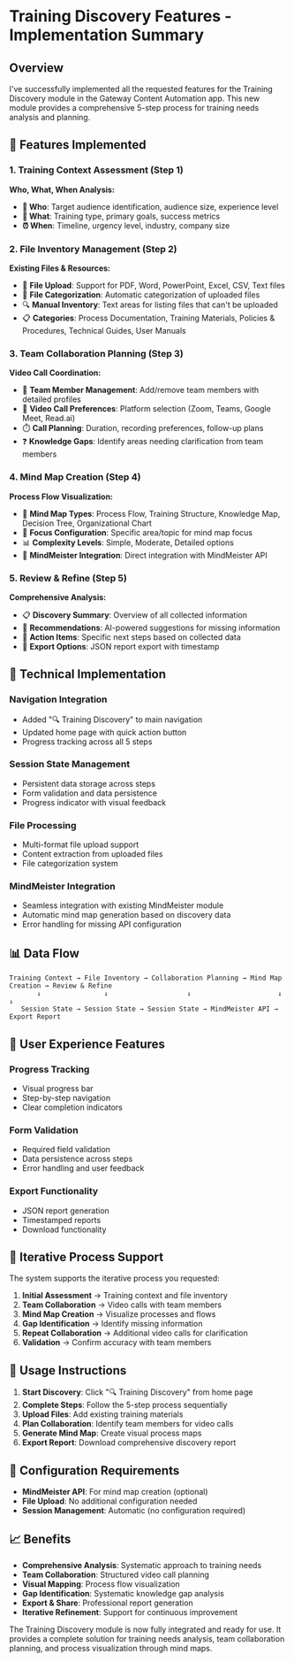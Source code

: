 # Training Discovery Features - Implementation Summary

## Overview
I've successfully implemented all the requested features for the Training Discovery module in the Gateway Content Automation app. This new module provides a comprehensive 5-step process for training needs analysis and planning.

## 🎯 Features Implemented

### 1. Training Context Assessment (Step 1)
**Who, What, When Analysis:**
- **👥 Who**: Target audience identification, audience size, experience level
- **🎯 What**: Training type, primary goals, success metrics
- **⏰ When**: Timeline, urgency level, industry, company size

### 2. File Inventory Management (Step 2)
**Existing Files & Resources:**
- 📄 **File Upload**: Support for PDF, Word, PowerPoint, Excel, CSV, Text files
- 📂 **File Categorization**: Automatic categorization of uploaded files
- 🔍 **Manual Inventory**: Text areas for listing files that can't be uploaded
- 📋 **Categories**: Process Documentation, Training Materials, Policies & Procedures, Technical Guides, User Manuals

### 3. Team Collaboration Planning (Step 3)
**Video Call Coordination:**
- 👤 **Team Member Management**: Add/remove team members with detailed profiles
- 🎥 **Video Call Preferences**: Platform selection (Zoom, Teams, Google Meet, Read.ai)
- ⏱️ **Call Planning**: Duration, recording preferences, follow-up plans
- ❓ **Knowledge Gaps**: Identify areas needing clarification from team members

### 4. Mind Map Creation (Step 4)
**Process Flow Visualization:**
- 🧠 **Mind Map Types**: Process Flow, Training Structure, Knowledge Map, Decision Tree, Organizational Chart
- 🎯 **Focus Configuration**: Specific area/topic for mind map focus
- 📊 **Complexity Levels**: Simple, Moderate, Detailed options
- 🔗 **MindMeister Integration**: Direct integration with MindMeister API

### 5. Review & Refine (Step 5)
**Comprehensive Analysis:**
- 📋 **Discovery Summary**: Overview of all collected information
- 🎯 **Recommendations**: AI-powered suggestions for missing information
- 📝 **Action Items**: Specific next steps based on collected data
- 💾 **Export Options**: JSON report export with timestamp

## 🔧 Technical Implementation

### Navigation Integration
- Added "🔍 Training Discovery" to main navigation
- Updated home page with quick action button
- Progress tracking across all 5 steps

### Session State Management
- Persistent data storage across steps
- Form validation and data persistence
- Progress indicator with visual feedback

### File Processing
- Multi-format file upload support
- Content extraction from uploaded files
- File categorization system

### MindMeister Integration
- Seamless integration with existing MindMeister module
- Automatic mind map generation based on discovery data
- Error handling for missing API configuration

## 📊 Data Flow

```
Training Context → File Inventory → Collaboration Planning → Mind Map Creation → Review & Refine
       ↓                ↓                    ↓                      ↓                ↓
   Session State → Session State → Session State → MindMeister API → Export Report
```

## 🎨 User Experience Features

### Progress Tracking
- Visual progress bar
- Step-by-step navigation
- Clear completion indicators

### Form Validation
- Required field validation
- Data persistence across steps
- Error handling and user feedback

### Export Functionality
- JSON report generation
- Timestamped reports
- Download functionality

## 🔄 Iterative Process Support

The system supports the iterative process you requested:

1. **Initial Assessment** → Training context and file inventory
2. **Team Collaboration** → Video calls with team members
3. **Mind Map Creation** → Visualize processes and flows
4. **Gap Identification** → Identify missing information
5. **Repeat Collaboration** → Additional video calls for clarification
6. **Validation** → Confirm accuracy with team members

## 🚀 Usage Instructions

1. **Start Discovery**: Click "🔍 Training Discovery" from home page
2. **Complete Steps**: Follow the 5-step process sequentially
3. **Upload Files**: Add existing training materials
4. **Plan Collaboration**: Identify team members for video calls
5. **Generate Mind Map**: Create visual process maps
6. **Export Report**: Download comprehensive discovery report

## 🔧 Configuration Requirements

- **MindMeister API**: For mind map creation (optional)
- **File Upload**: No additional configuration needed
- **Session Management**: Automatic (no configuration required)

## 📈 Benefits

- **Comprehensive Analysis**: Systematic approach to training needs
- **Team Collaboration**: Structured video call planning
- **Visual Mapping**: Process flow visualization
- **Gap Identification**: Systematic knowledge gap analysis
- **Export & Share**: Professional report generation
- **Iterative Refinement**: Support for continuous improvement

The Training Discovery module is now fully integrated and ready for use. It provides a complete solution for training needs analysis, team collaboration planning, and process visualization through mind maps. 